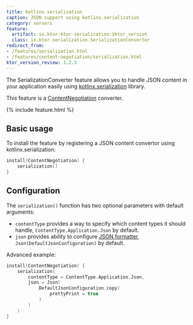 ```yaml
---
title: kotlinx.serialization
caption: JSON support using kotlinx.serialization
category: servers
feature:
  artifact: io.ktor:ktor-serialization:$ktor_version
  class: io.ktor.serialization.SerializationConverter
redirect_from:
- /features/serialization.html
- /features/content-negotiation/serialization.html
ktor_version_review: 1.2.3
---
```


The SerializationConverter feature allows you to handle JSON content in your application easily using
[kotlinx.serialization](https://github.com/Kotlin/kotlinx.serialization) library.

This feature is a [ContentNegotiation](/servers/features/content-negotiation.html) converter.

{% include feature.html %}

## Basic usage

To install the feature by registering a JSON content convertor using kotlinx.serialization:

```kotlin
install(ContentNegotiation) {
    serialization()
}
```

## Configuration

The `serialization()` function has two optional parameters with default arguments:
* `contentType` provides a way to specify which content types it should handle, `ContentType.Application.Json` by default.
* `json` provides ability to configure [JSON formatter](https://github.com/Kotlin/kotlinx.serialization/blob/master/docs/runtime_usage.md#json), `Json(DefaultJsonConfiguration)` by default.

Advanced example:
```kotlin
install(ContentNegotiation) {
    serialization(
        contentType = ContentType.Application.Json,
        json = Json(
            DefaultJsonConfiguration.copy(
                prettyPrint = true
            )
        )
    )
}
```

